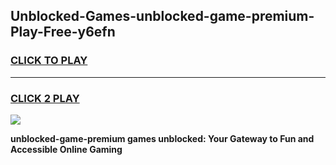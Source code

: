 
## Unblocked-Games-unblocked-game-premium-Play-Free-y6efn
<h3>
<a href="https://premium76.site?title=unblocked-game-premium&ref=12A">CLICK TO PLAY</a></h3>
<hr>

<h3>
<a href="https://premium76.site?title=unblocked-game-premium&ref=12A">CLICK 2 PLAY</a>
  
</h3>

<a href="https://premium76.site?title=unblocked-game-premium&ref=12A"><img src="https://clearcache.store/games.png"></a>


**unblocked-game-premium games unblocked: Your Gateway to Fun and Accessible Online Gaming**

